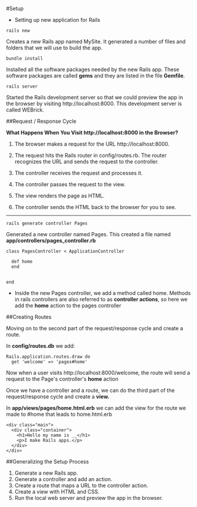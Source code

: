 #Setup

- Setting up new application for Rails

```
rails new
```

Creates a new Rails app named MySite. It generated a number of files and folders that we will use to build the app.

```
bundle install
```

Installed all the software packages needed by the new Rails app. These software packages are called **gems** and 
they are listed in the file **Gemfile**.

```
rails server
```

Started the Rails development server so that we could preview the app in the browser by visiting http://localhost:8000.
This development server is called WEBrick.

##Request / Response Cycle

**What Happens When You Visit http://localhost:8000 in the Browser?**

1. The browser makes a request for the URL http://localhost:8000.

2. The request hits the Rails router in config/routes.rb. The router recognizes the URL and sends the request to 
the controller.

3. The controller receives the request and processes it.

4. The controller passes the request to the view.

5. The view renders the page as HTML.

6. The controller sends the HTML back to the browser for you to see.

---

```
rails generate controller Pages
```

Generated a new controller named Pages. This created a file named **app/controllers/pages_controller.rb**

```
class PagesController < ApplicationController
  
  def home
  end
  
  
end
```
- Inside the new Pages controller, we add a method called home. Methods in rails controllers are also referred to as
**controller actions**, so here we add the **home** action to the pages controller

##Creating Routes

Moving on to the second part of the request/response cycle and create a route.

In **config/routes.db** we add:

```
Rails.application.routes.draw do
  get 'welcome' => 'pages#home'
```

Now when a user visits http://localhost:8000/welcome, the route will send a request to the Page's controller's **home** action

Once we have a controller and a route, we can do the third part of the request/response cycle and create a **view.**

In **app/views/pages/home.html.erb** we can add the view for the route we made to #home that leads to home.html.erb

```
<div class="main">
  <div class="container">
    <h1>Hello my name is __</h1>
    <p>I make Rails apps.</p>
  </div>
</div>
```

##Generalizing the Setup Process

1. Generate a new Rails app.
2. Generate a controller and add an action.
3. Create a route that maps a URL to the controller action.
4. Create a view with HTML and CSS.
5. Run the local web server and preview the app in the browser.
